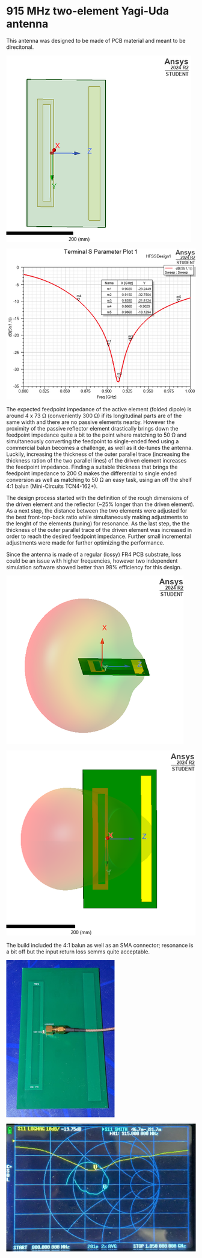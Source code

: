 # 915 MHz two-element Yagi-Uda antenna

This antenna was designed to be made of PCB material and meant to be direcitonal.

![design](design.png)

![sweep](sweep.png)

The expected feedpoint impedance of the active element (folded dipole) is around 4 x 73 Ω (conveniently 300 Ω) if its longitudinal parts are of the same width and there are no passive elements nearby. However the proximity of the passive reflector element drastically brings down the feedpoint impedance quite a bit to the point where matching to 50 Ω and simultaneously converting the feedpoint to single-ended feed using a commercial balun becomes a challenge, as well as it de-tunes the antenna. Luckily, increasing the thickness of the outer parallel trace (increasing the thickness ration of the two parallel lines) of the driven element increases the feedpoint impedance. Finding a suitable thickness that brings the feedpoint impedance to 200 Ω makes the differential to single ended conversion as well as matching to 50 Ω an easy task, using an off the shelf 4:1 balun (Mini-Circuits TCN4-162+).

The design process started with the definition of the rough dimensions of the driven element and the reflector (~25% longer than the driven element). As a next step, the distance between the two elements were adjusted for the best front-top-back ratio while simultaneously making adjustments to the lenght of the elements (tuning) for resonance. As the last step, the the thickness of the outer parallel trace of the driven element was increased in order to reach the desired feedpoint impedance. Further small incremental adjustments were made for further optimizing the performance.

Since the antenna is made of a regular (lossy) FR4 PCB substrate, loss could be an issue with higher frequencies, however two independent simulation software showed better than 98% efficiency for this design.

![ptn_side](ptn_side.png)

![ptn_top](ptn_top.png)


The build included the 4:1 balun as well as an SMA connector; resonance is a bit off but the input return loss semms quite acceptable.

![build](build.jpg)

![meas](meas.jpg)
